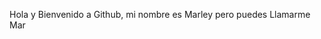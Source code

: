 Hola y Bienvenido a Github, mi nombre es Marley pero puedes Llamarme Mar

<!---
winderezen/winderezen is a ✨ special ✨ repository because its `README.md` (this file) appears on your GitHub profile.
You can click the Preview link to take a look at your changes.
--->
